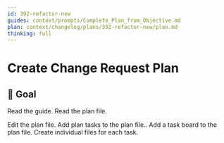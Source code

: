 ```yaml
---
id: 392-refactor-new
guides: context/prompts/Complete_Plan_from_Objective.md
plan: context/changelog/plans/392-refactor-new/plan.md
thinking: full
---
```

# Create Change Request Plan

## 🎯 Goal
<Goal>
Read the guide.
Read the plan file.

Edit the plan file.
Add plan tasks to the plan file..
Add a task board to the plan file.
Create individual files for each task.
</Goal>
